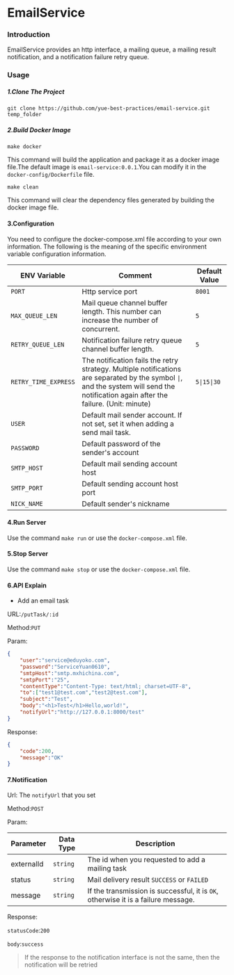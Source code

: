 # EmailService

### Introduction

EmailService provides an http interface, a mailing queue, a mailing result notification, and a notification failure retry queue.


### Usage

##### 1.Clone The Project

`git clone https://github.com/yue-best-practices/email-service.git temp_folder`

##### 2.Build Docker Image

`make docker`

This command will build the application and package it as a docker image file.The default image is `email-service:0.0.1`.You can modify it in the `docker-config/Dockerfile` file.

`make clean`

This command will clear the dependency files generated by building the docker image file.


#### 3.Configuration

You need to configure the docker-compose.xml file according to your own information. The following is the meaning of the specific environment variable configuration information.

| ENV Variable | Comment | Default Value
| --- | --- | ---
| `PORT` | Http service port | `8001`
| `MAX_QUEUE_LEN` | Mail queue channel buffer length. This number can increase the number of concurrent. | `5`
| `RETRY_QUEUE_LEN` | Notification failure retry queue channel buffer length. | `5`
| `RETRY_TIME_EXPRESS` | The notification fails the retry strategy. Multiple notifications are separated by the symbol <code>&#124;</code>, and the system will send the notification again after the failure. (Unit: minute) | <code>5&#124;15&#124;30</code>
| `USER` | Default mail sender account. If not set, set it when adding a send mail task. |
| `PASSWORD` | Default password of the sender's account |
| `SMTP_HOST` | Default mail sending account host |
| `SMTP_PORT` | Default sending account host port |
| `NICK_NAME` | Default sender's nickname |

#### 4.Run Server

Use the command `make run` or use the `docker-compose.xml` file.

#### 5.Stop Server

Use the command `make stop` or use the `docker-compose.xml` file.

#### 6.API Explain

* Add an email task

URL:`/putTask/:id`

Method:`PUT`

Param:

```json
{
	"user":"service@eduyoko.com",
	"password":"ServiceYuan0610",
	"smtpHost":"smtp.mxhichina.com",
	"smtpPort":"25",
	"contentType":"Content-Type: text/html; charset=UTF-8",
	"to":["test1@test.com","test2@test.com"],
	"subject":"Test",
	"body":"<h1>Test</h1>Hello,world!",
	"notifyUrl":"http://127.0.0.1:8000/test"
}
```

Response:

```json
{
	"code":200,
	"message":"OK"
}
```


#### 7.Notification

Url: The `notifyUrl` that you set

Method:`POST`

Param:

| Parameter | Data Type | Description
| --- | --- | ---
| externalId | `string` | The id when you requested to add a mailing task
| status | `string` | Mail delivery result `SUCCESS` or `FAILED`
| message | `string` | If the transmission is successful, it is `OK`, otherwise it is a failure message.

Response:

`statusCode`:`200`

`body`:`success`

>If the response to the notification interface is not the same, then the notification will be retried